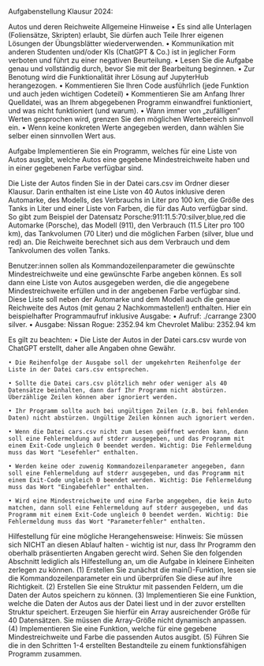 Aufgabenstellung Klausur 2024:

Autos und deren Reichweite
Allgemeine Hinweise
	• Es sind alle Unterlagen (Foliensätze, Skripten) erlaubt, Sie dürfen auch Teile Ihrer eigenen Lösungen der Übungsblätter wiederverwenden.
	• Kommunikation mit anderen Studenten und/oder KIs (ChatGPT & Co.) ist in jeglicher Form verboten und führt zu einer negativen Beurteilung.
	• Lesen Sie die Aufgabe genau und vollständig durch, bevor Sie mit der Bearbeitung beginnen.
	• Zur Benotung wird die Funktionalität ihrer Lösung auf JupyterHub herangezogen.
	• Kommentieren Sie Ihren Code ausführlich (jede Funktion und auch jeden wichtigen Codeteil)
	• Kommentieren Sie am Anfang Ihrer Quelldatei, was an Ihrem abgegebenen Programm einwandfrei funktioniert, und was nicht funktioniert (und warum).
	• Wann immer von „zufälligen“ Werten gesprochen wird, grenzen Sie den möglichen Wertebereich sinnvoll ein.
	• Wenn keine konkreten Werte angegeben werden, dann wählen Sie selber einen sinnvollen Wert aus.

Aufgabe
Implementieren Sie ein Programm, welches für eine Liste von Autos ausgibt, welche Autos eine gegebene Mindestreichweite haben und in einer gegebenen Farbe verfügbar sind. 

Die Liste der Autos finden Sie in der Datei cars.csv im Ordner dieser Klausur. Darin enthalten ist eine Liste von 40
 Autos inklusive deren Automarke, des Modells, des Verbrauchs in Liter pro 100 km, die Größe des Tanks in Liter und einer Liste von Farben, die für das Auto verfügbar sind. So gibt zum Beispiel der Datensatz Porsche:911:11.5:70:silver,blue,red die Automarke (Porsche), das Modell (911), den Verbrauch (11.5 Liter pro 100 km), das Tankvolumen (70 Liter) und die möglichen Farben (silver, blue und red) an. Die Reichweite berechnet sich aus dem Verbrauch und dem Tankvolumen des vollen Tanks.

Benutzer:innen sollen als Kommandozeilenparameter die gewünschte Mindestreichweite und eine gewünschte Farbe angeben können. 
Es soll dann eine Liste von Autos ausgegeben werden, die die angegebene Mindestreichweite erfüllen und in der angebenen Farbe verfügbar sind. Diese Liste soll neben der Automarke und dem Modell auch die genaue Reichweite des Autos (mit genau 2 Nachkommastellen!) enthalten.
Hier ein beispielhafter Programmaufruf inklusive Ausgabe:
	• Aufruf:
./carrange 2300 silver.
	• Ausgabe:
Nissan Rogue: 2352.94 km
Chevrolet Malibu: 2352.94 km

Es gilt zu beachten:
	• Die Liste der Autos in der Datei cars.csv wurde von ChatGPT erstellt, daher alle Angaben ohne Gewähr.
	
	• Die Reihenfolge der Ausgabe soll der umgekehrten Reihenfolge der Liste in der Datei cars.csv entsprechen.
	
	• Sollte die Datei cars.csv plötzlich mehr oder weniger als 40 Datensätze beinhalten, dann darf Ihr Programm nicht abstürzen. Überzählige Zeilen können aber ignoriert werden.
	
	• Ihr Programm sollte auch bei ungültigen Zeilen (z.B. bei fehlenden Daten) nicht abstürzen. Ungültige Zeilen können auch ignoriert werden.
	
	• Wenn die Datei cars.csv nicht zum Lesen geöffnet werden kann, dann soll eine Fehlermeldung auf stderr ausgegeben, und das Programm mit einem Exit-Code ungleich 0 beendet werden. Wichtig: Die Fehlermeldung muss das Wort "Lesefehler" enthalten.
	
	• Werden keine oder zuwenig Kommandozeilenparameter angegeben, dann soll eine Fehlermeldung auf stderr ausgegeben, und das Programm mit einem Exit-Code ungleich 0 beendet werden. Wichtig: Die Fehlermeldung muss das Wort "Eingabefehler" enthalten.
	
	• Wird eine Mindestreichweite und eine Farbe angegeben, die kein Auto matchen, dann soll eine Fehlermeldung auf stderr ausgegeben, und das Programm mit einem Exit-Code ungleich 0 beendet werden. Wichtig: Die Fehlermeldung muss das Wort "Parameterfehler" enthalten.
	
Hilfestellung für eine mögliche Herangehensweise:
Hinweis: Sie müssen sich NICHT an diesen Ablauf halten - wichtig ist nur, dass Ihr Programm den oberhalb präsentierten Angaben gerecht wird. Sehen Sie den folgenden Abschnitt lediglich als Hilfestellung an, um die Aufgabe in kleinere Einheiten zerlegen zu können.
(1) Erstellen Sie zunächst die main()-Funktion, lesen sie die Kommandozeilenparameter ein und überprüfen Sie diese auf ihre Richtigkeit.
(2) Erstellen Sie eine Struktur mit passenden Feldern, um die Daten der Autos speichern zu können.
(3) Implementieren Sie eine Funktion, welche die Daten der Autos aus der Datei liest und in der zuvor erstellten Struktur speichert. Erzeugen Sie hierfür ein Array ausreichender Größe für 40 Datensätzen. Sie müssen die Array-Größe nicht dynamisch anpassen.
(4) Implementieren Sie eine Funktion, welche für eine gegebene Mindestreichweite und Farbe die passenden Autos ausgibt.
(5) Führen Sie die in den Schritten 1-4 erstellten Bestandteile zu einem funktionsfähigen Programm zusammen.

